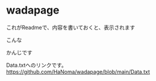 # wadapage
これがReadmeで、内容を書いておくと、表示されます

こんな

かんじです

Data.txtへのリンクです。
https://github.com/HaNoma/wadapage/blob/main/Data.txt
